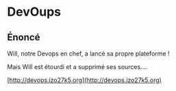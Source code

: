 # DevOups

## Énoncé

Will, notre Devops en chef, a lancé sa propre plateforme !

Mais Will est étourdi et a supprimé ses sources....

[http://devops.izo27k5.org](http://devops.izo27k5.org)

